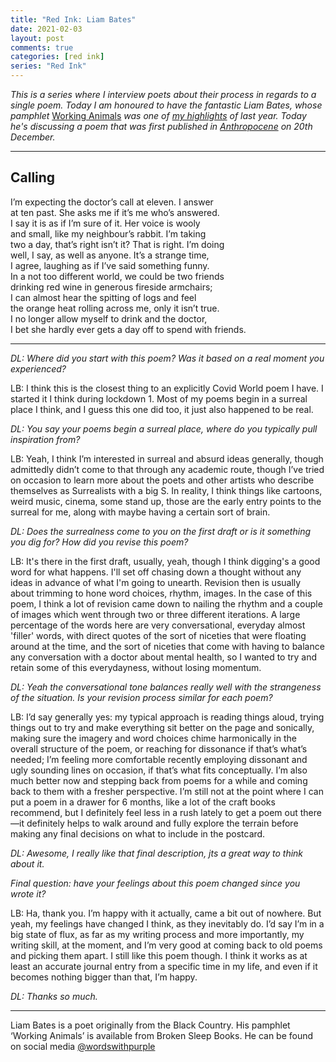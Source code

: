 ```yaml
---
title: "Red Ink: Liam Bates"
date: 2021-02-03
layout: post
comments: true  
categories: [red ink]
series: "Red Ink"
---
```


*This is a series where I interview poets about their process in regards to a single poem. Today I am honoured to have the fantastic Liam Bates, whose pamphlet* [Working Animals](https://www.brokensleepbooks.com/product-page/liam-bates-working-animals) *was one of [my highlights](/poetry-books/) of last year. Today he's discussing a poem that was first published in [Anthropocene](https://www.anthropocenepoetry.org/post/2-poems-by-liam-bates) on 20th December.*

***

## Calling

I’m expecting the doctor’s call at eleven. I answer  
at ten past. She asks me if it’s me who’s answered.  
I say it is as if I’m sure of it. Her voice is wooly  
and small, like my neighbour’s rabbit. I’m taking  
two a day, that’s right isn’t it? That is right. I’m doing  
well, I say, as well as anyone. It’s a strange time,  
I agree, laughing as if I’ve said something funny.  
In a not too different world, we could be two friends  
drinking red wine in generous fireside armchairs;  
I can almost hear the spitting of logs and feel  
the orange heat rolling across me, only it isn’t true.  
I no longer allow myself to drink and the doctor,  
I bet she hardly ever gets a day off to spend with friends.  

***

*DL: Where did you start with this poem? Was it based on a real moment you experienced?*

LB: I think this is the closest thing to an explicitly Covid World poem I have. I started it I think during lockdown 1. Most of my poems begin in a surreal place I think, and I guess this one did too, it just also happened to be real.

*DL: You say your poems begin a surreal place, where do you typically pull inspiration from?*

LB: Yeah, I think I’m interested in surreal and absurd ideas generally, though admittedly didn’t come to that through any academic route, though I’ve tried on occasion to learn more about the poets and other artists who describe themselves as Surrealists with a big S. In reality, I think things like cartoons, weird music, cinema, some stand up, those are the early entry points to the surreal for me, along with maybe having a certain sort of brain.

*DL: Does the surrealness come to you on the first draft or is it something you dig for? How did you revise this poem?*

LB: It's there in the first draft, usually, yeah, though I think digging's a good word for what happens. I'll set off chasing down a thought without any ideas in advance of what I'm going to unearth. Revision then is usually about trimming to hone word choices, rhythm, images. In the case of this poem, I think a lot of revision came down to nailing the rhythm and a couple of images which went through two or three different iterations. A large percentage of the words here are very conversational, everyday almost 'filler' words, with direct quotes of the sort of niceties that were floating around at the time, and the sort of niceties that come with having to balance any conversation with a doctor about mental health, so I wanted to try and retain some of this everydayness, without losing momentum.

*DL: Yeah the conversational tone balances really well with the strangeness of the situation. Is your revision process similar for each poem?*

LB: I’d say generally yes: my typical approach is reading things aloud, trying things out to try and make everything sit better on the page and sonically, making sure the imagery and word choices chime harmonically in the overall structure of the poem, or reaching for dissonance if that’s what’s needed; I’m feeling more comfortable recently employing dissonant and ugly sounding lines on occasion, if that’s what fits conceptually. I’m also much better now and stepping back from poems for a while and coming back to them with a fresher perspective. I’m still not at the point where I can put a poem in a drawer for 6 months, like a lot of the craft books recommend, but I definitely feel less in a rush lately to get a poem out there—it definitely helps to walk around and fully explore the terrain before making any final decisions on what to include in the postcard.

*DL: Awesome, I really like that final description, jts a great way to think about it.*

*Final question: have your feelings about this poem changed since you wrote it?*

LB: Ha, thank you. I’m happy with it actually, came a bit out of nowhere. But yeah, my feelings have changed I think, as they inevitably do. I’d say I’m in a big state of flux, as far as my writing process and more importantly, my writing skill, at the moment, and I’m very good at coming back to old poems and picking them apart. I still like this poem though. I think it works as at least an accurate journal entry from a specific time in my life, and even if it becomes nothing bigger than that, I’m happy.

*DL: Thanks so much.*

***

Liam Bates is a poet originally from the Black Country. His pamphlet ‘Working Animals’ is available from Broken Sleep Books. He can be found on social media [@wordswithpurple](https://twitter.com/wordswithpurple/)
